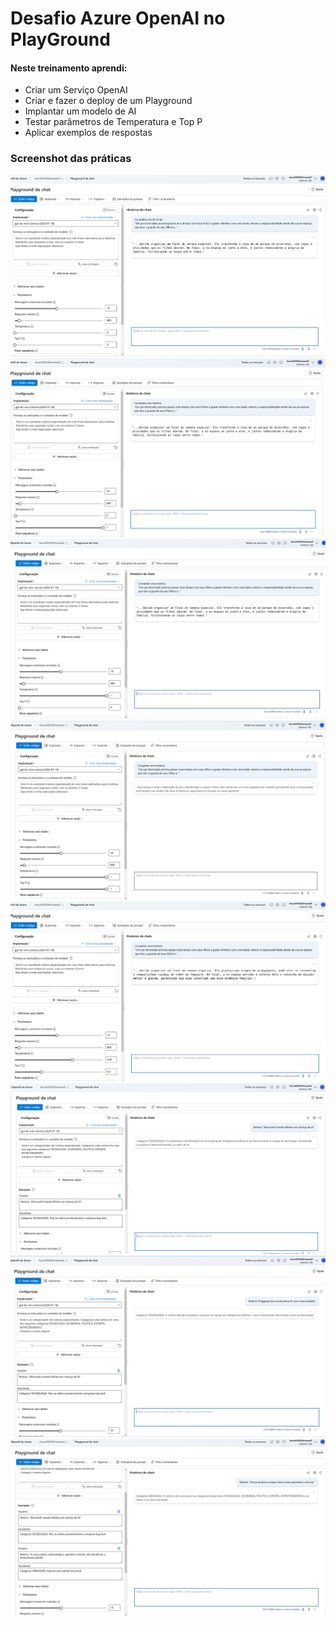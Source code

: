 # Desafio Azure OpenAI no PlayGround

#### Neste treinamento aprendi:

- Criar um Serviço OpenAI
- Criar e fazer o deploy de um Playground
- Implantar um modelo de AI
- Testar parâmetros de Temperatura e Top P
- Aplicar exemplos de respostas

### Screenshot das práticas
![](./img/temperatura0_top0.png)
![](./img/temperatura0_top1.png)
![](./img/temperatura1_top0.png)
![](./img/temperatura1_top1.png)
![](./img/temperatura065_top03.png)
![](./img/Aplicando_exemplos.png)
![](./img/Aplicando_exemplos1.png)
![](./img/Aplicando_exemplos2.png)
